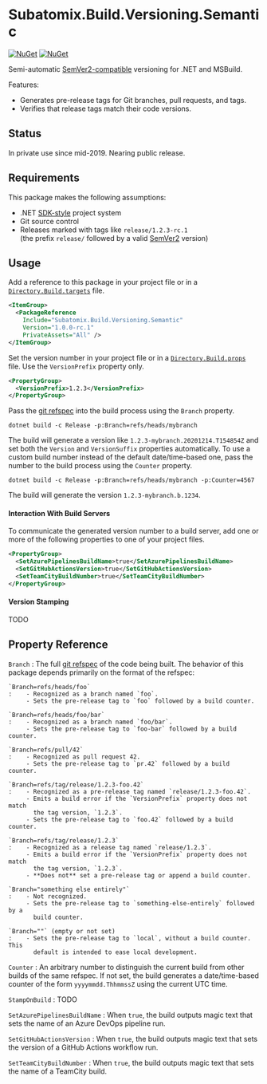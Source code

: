 # Subatomix.Build.Versioning.Semantic
[![NuGet](https://img.shields.io/nuget/v/Subatomix.Build.Versioning.Semantic.svg)](https://www.nuget.org/packages/Subatomix.Build.Versioning.Semantic)
[![NuGet](https://img.shields.io/nuget/dt/Subatomix.Build.Versioning.Semantic.svg)](https://www.nuget.org/packages/Subatomix.Build.Versioning.Semantic)

Semi-automatic [SemVer2-compatible](https://semver.org/spec/v2.0.0.html)
versioning for .NET and MSBuild.

Features:
- Generates pre-release tags for Git branches, pull requests, and tags.
- Verifies that release tags match their code versions.

## Status

In private use since mid-2019.  Nearing public release.

## Requirements

This package makes the following assumptions:

- .NET [SDK-style](https://docs.microsoft.com/en-us/dotnet/core/project-sdk/overview)
  project system
- Git source control
- Releases marked with tags like `release/1.2.3-rc.1`\
  (the prefix `release/` followed by a valid
  [SemVer2](https://semver.org/spec/v2.0.0.html) version)

## Usage

Add a reference to this package in your project file or in a
[`Directory.Build.targets`](https://docs.microsoft.com/en-us/visualstudio/msbuild/customize-your-build#directorybuildprops-and-directorybuildtargets)
file.

```xml
<ItemGroup>
  <PackageReference
    Include="Subatomix.Build.Versioning.Semantic"
    Version="1.0.0-rc.1"
    PrivateAssets="All" />
</ItemGroup>
```

Set the version number in your project file or in a
[`Directory.Build.props`](https://docs.microsoft.com/en-us/visualstudio/msbuild/customize-your-build#directorybuildprops-and-directorybuildtargets)
file.  Use the `VersionPrefix` property only.

```xml
<PropertyGroup>
  <VersionPrefix>1.2.3</VersionPrefix>
</PropertyGroup>
```

Pass the [git refspec](https://git-scm.com/book/en/v2/Git-Internals-The-Refspec)
into the build process using the `Branch` property.

```shell
dotnet build -c Release -p:Branch=refs/heads/mybranch
```

The build will generate a version like `1.2.3-mybranch.20201214.T154854Z` and
set both the `Version` and `VersionSuffix` properties automatically.  To use a
custom build number instead of the default date/time-based one, pass the number
to the build process using the `Counter` property.

```shell
dotnet build -c Release -p:Branch=refs/heads/mybranch -p:Counter=4567
```

The build will generate the version `1.2.3-mybranch.b.1234`.

#### Interaction With Build Servers

To communicate the generated version number to a build server, add one or
more of the following properties to one of your project files.

```xml
<PropertyGroup>
  <SetAzurePipelinesBuildName>true</SetAzurePipelinesBuildName>
  <SetGitHubActionsVersion>true</SetGitHubActionsVersion>
  <SetTeamCityBuildNumber>true</SetTeamCityBuildNumber>
</PropertyGroup>
```

#### Version Stamping

TODO

## Property Reference

`Branch`
:   The full [git refspec](https://git-scm.com/book/en/v2/Git-Internals-The-Refspec)
    of the code being built.  The behavior of this package depends primarily on
    the format of the refspec:

    `Branch=refs/heads/foo`
    :    - Recognized as a branch named `foo`.
         - Sets the pre-release tag to `foo` followed by a build counter.

    `Branch=refs/heads/foo/bar`
    :    - Recognized as a branch named `foo/bar`.
         - Sets the pre-release tag to `foo-bar` followed by a build counter.

    `Branch=refs/pull/42`
    :    - Recognized as pull request 42.
         - Sets the pre-release tag to `pr.42` followed by a build counter.

    `Branch=refs/tag/release/1.2.3-foo.42`
    :    - Recognized as a pre-release tag named `release/1.2.3-foo.42`.
         - Emits a build error if the `VersionPrefix` property does not match 
           the tag version, `1.2.3`.
         - Sets the pre-release tag to `foo.42` followed by a build counter.

    `Branch=refs/tag/release/1.2.3`
    :    - Recognized as a release tag named `release/1.2.3`.
         - Emits a build error if the `VersionPrefix` property does not match 
           the tag version, `1.2.3`.
         - **Does not** set a pre-release tag or append a build counter.

    `Branch="something else entirely"`
    :    - Not recognized.
         - Sets the pre-release tag to `something-else-entirely` followed by a
           build counter.

    `Branch=""` (empty or not set)
    :    - Sets the pre-release tag to `local`, without a build counter.  This
           default is intended to ease local development.

`Counter`
:   An arbitrary number to distinguish the current build from other builds of
    the same refspec.  If not set, the build generates a date/time-based
    counter of the form `yyyymmdd.ThhmmssZ` using the current UTC time.

`StampOnBuild`
:   TODO

`SetAzurePipelinesBuildName`
:   When `true`, the build outputs magic text that sets the name of an Azure
    DevOps pipeline run.

`SetGitHubActionsVersion`
:   When `true`, the build outputs magic text that sets the version of a GitHub
    Actions workflow run.

`SetTeamCityBuildNumber`
:   When `true`, the build outputs magic text that sets the name of a TeamCity
    build.

